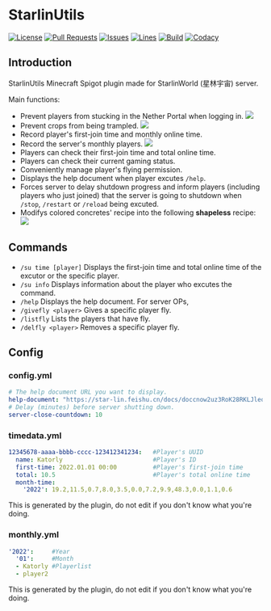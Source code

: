 # StarlinUtils
[![License](https://img.shields.io/badge/license-CC%20BY--NC--ND--4.0-green?style=flat-square)](http://creativecommons.org/licenses/by-nc-nd/4.0) [![Pull Requests](https://img.shields.io/github/issues-pr-closed/katorlys/StarlinUtils?style=flat-square)](https://github.com/katorlys/StarlinUtils/pulls) [![Issues](https://img.shields.io/github/issues-closed/katorlys/StarlinUtils?style=flat-square)](https://github.com/katorlys/StarlinUtils/issues) [![Lines](https://img.shields.io/tokei/lines/github/katorlys/StarlinUtils?style=flat-square)](https://github.com/katorlys/StarlinUtils) [![Build](https://img.shields.io/github/actions/workflow/status/katorlys/StarlinUtils/build.yml?style=flat-square)](https://github.com/katorlys/StarlinUtils/actions/workflows/build.yml) [![Codacy](https://img.shields.io/codacy/grade/b187c52b9b754ed8a670a3017201c05f?style=flat-square)](https://app.codacy.com/gh/katorlys/StarlinUtils)

## Introduction
StarlinUtils Minecraft Spigot plugin made for StarlinWorld (星林宇宙) server.<br>

Main functions:<br>
- Prevent players from stucking in the Nether Portal when logging in.
![](https://cdn.jsdelivr.net/gh/katorly/Gallery001/plugins/2022-01-20_13.37.53.png)
- Prevent crops from being trampled.
![](https://cdn.jsdelivr.net/gh/katorly/Gallery001/plugins/2022-01-20_12.58.39.png)
- Record player's first-join time and monthly online time.
- Record the server's monthly players.
![](https://cdn.jsdelivr.net/gh/katorly/Gallery001/plugins/2022-01-20_14.52.png)
- Players can check their first-join time and total online time.
- Players can check their current gaming status.
- Conveniently manage player's flying permission.
- Displays the help document when player excutes `/help`.
- Forces server to delay shutdown progress and inform players (including players who just joined) that the server is going to shutdown when `/stop`, `/restart` or `/reload` being excuted.
- Modifys colored concretes' recipe into the following **shapeless** recipe:
![](https://cdn.jsdelivr.net/gh/katorly/Gallery001/plugins/2022_03_11_11.28.30.PNG)

## Commands
- `/su time [player]` Displays the first-join time and total online time of the excutor or the specific player.
- `/su info` Displays information about the player who excutes the command.
- `/help` Displays the help document.
For server OPs,  
- `/givefly <player>` Gives a specific player fly.
- `/listfly` Lists the players that have fly.
- `/delfly <player>` Removes a specific player fly.

## Config
### config.yml
```yml
# The help document URL you want to display.
help-document: "https://star-lin.feishu.cn/docs/doccnow2uz3RoK28RKLJleq0Qug"
# Delay (minutes) before server shutting down.
server-close-countdown: 10
```


### timedata.yml
```yml
12345678-aaaa-bbbb-cccc-123412341234:   #Player's UUID
  name: Katorly                         #Player's ID
  first-time: 2022.01.01 00:00          #Player's first-join time
  total: 10.5                           #Player's total online time
  month-time:
    '2022': 19.2,11.5,0.7,8.0,3.5,0.0,7.2,9.9,48.3,0.0,1.1,0.6
```
This is generated by the plugin, do not edit if you don't know what you're doing.

### monthly.yml
```yml
'2022':     #Year
  '01':     #Month
  - Katorly #Playerlist
  - player2
```
This is generated by the plugin, do not edit if you don't know what you're doing.

